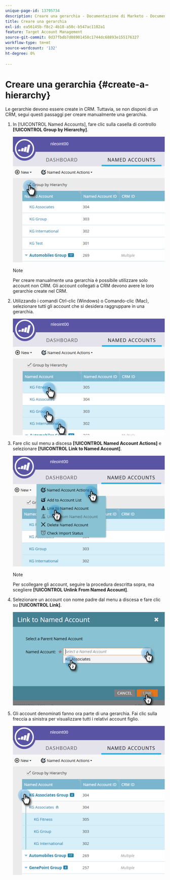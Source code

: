 ```yaml
---
unique-page-id: 13795734
description: Creare una gerarchia - Documentazione di Marketo - Documentazione del prodotto
title: Creare una gerarchia
exl-id: ea56145b-f8c2-4b18-a50c-b547ac1102a1
feature: Target Account Management
source-git-commit: 0d37fbdb7d08901458c1744dc68893e155176327
workflow-type: tm+mt
source-wordcount: '132'
ht-degree: 0%

---
```


# Creare una gerarchia {#create-a-hierarchy}

Le gerarchie devono essere create in CRM. Tuttavia, se non disponi di un CRM, segui questi passaggi per creare manualmente una gerarchia.

1. In [!UICONTROL Named Accounts], fare clic sulla casella di controllo **[!UICONTROL Group by Hierarchy]**.

   ![](assets/create-a-hierarchy-1.png)

   >[!NOTE]
   >
   >Per creare manualmente una gerarchia è possibile utilizzare solo account non CRM. Gli account collegati a CRM devono avere le loro gerarchie create nel CRM.

1. Utilizzando i comandi Ctrl-clic (Windows) o Comando-clic (Mac), selezionare tutti gli account che si desidera raggruppare in una gerarchia.

   ![](assets/create-a-hierarchy-2.png)

1. Fare clic sul menu a discesa **[!UICONTROL Named Account Actions]** e selezionare **[!UICONTROL Link to Named Account]**.

   ![](assets/create-a-hierarchy-3.png)

   >[!NOTE]
   >
   >Per scollegare gli account, seguire la procedura descritta sopra, ma scegliere **[!UICONTROL Unlink From Named Account]**.

1. Selezionare un account con nome padre dal menu a discesa e fare clic su **[!UICONTROL Link]**.

   ![](assets/create-a-hierarchy-4.png)

1. Gli account denominati fanno ora parte di una gerarchia. Fai clic sulla freccia a sinistra per visualizzare tutti i relativi account figlio.

   ![](assets/create-a-hierarchy-5.png)
